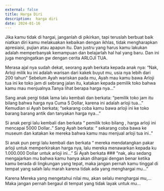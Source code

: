 ```yaml
---
external: false
title: Harga Diri
description:  harga diri
date: 2024-01-16
---
```


Jika kamu tidak di hargai, janganlah di pikirkan, tapi teruslah berbuat baik niatkan diri kamu melakuakan kebaikan dengan ikhlas, tidak mengharapkan apresiaisi, pujian atau apapun itu.
Dan justru yang harus kamu lakukan adalah memperbanyak kemampuan dan belajarlah hal hal yang baru.
Dan ini juga mengingatkan gw dengan cerita  ARLOJI TUA.

Merasa ajal nya sudah dekat, seorang ayah berkata kepada anak nya:
“Nak, Arloji milik ku ini adalah warisan dari kakek buyut mu, usia nya lebih dari 200 tahun”
Sebelum Ayah wariskan pada mu, Ayah mau kamu bawa Arloji tua ini ke toko jam di sebrang jalan itu, katakan kepada pemilik toko bahwa kamu mau menjualnya.Tanya lihat berapa harga nya…”

Sang anak pergi tidak lama lalu kembali dan berkata: “pemilik toko jam itu bilang bahwa harga nya Cuma 5 Dollar, karena ini adalah arloji tua…”
Kemudian si Ayah berkata; “sekarang coba kamu bawa arloji ini ke toko barang barang antik dan tanyakan harga nya…”

Si anak pergi lalu kembali dan berkata “ pemilik toko bilang , harga arloji ini mencapai 5000 Dollar..”
Sang Ayah berkata: “ sekarang coba bawa ke museum dan katakan ke mereka bahwa kamu mau menjual arloji tua ini..”

Si anak pun pergi lalu kembali dan berkata “ mereka mendatangkan pakar arloji untuk memperkirakan harga nya, lalu mereka menawarkan kepada ku 1.000.000 Dollar untuk arloji ini…”
Si Ayah berkata ### “nak, aku sedang mengajarkan mu bahwa kamu hanya akan dihargai dengan benar ketika kamu berada di lingkungan yang tepat, maka jangan pernah kamu tinggal di tempat yang salah lalu marah karena tidak ada yang menghargai mu…”

Karena Mereka yang mengetahui nilai mu, akan selalu menghargai mu,…
Maka jangan pernah bergaul di tempat yang tidak layak untuk mu… 
